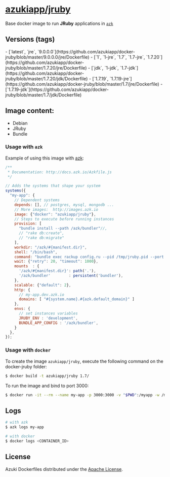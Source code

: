 [azukiapp/jruby](http://images.azk.io/#/jruby)
==================

Base docker image to run **JRuby** applications in [`azk`](http://azk.io)

Versions (tags)
---

<versions>
- [`latest`, `jre`, `9.0.0.0`](https://github.com/azukiapp/docker-jruby/blob/master/9.0.0.0/jre/Dockerfile)
- [`1`, `1-jre`, `1.7`, `1.7-jre`, `1.7.20`](https://github.com/azukiapp/docker-jruby/blob/master/1.7.20/jre/Dockerfile)
- [`jdk`, `1-jdk`, `1.7-jdk`](https://github.com/azukiapp/docker-jruby/blob/master/1.7.20/jdk/Dockerfile)
- [`1.7.19`, `1.7.19-jre`](https://github.com/azukiapp/docker-jruby/blob/master/1.7/jre/Dockerfile)
- [`1.7.19-jdk`](https://github.com/azukiapp/docker-jruby/blob/master/1.7/jdk/Dockerfile)
</versions>

Image content:
---

- Debian
- JRuby
- Bundle

### Usage with `azk`

Example of using this image with [azk](http://azk.io):

```js
/**
 * Documentation: http://docs.azk.io/Azkfile.js
 */

// Adds the systems that shape your system
systems({
  "my-app": {
    // Dependent systems
    depends: [], // postgres, mysql, mongodb ...
    // More images:  http://images.azk.io
    image: {"docker": "azukiapp/jruby"},
    // Steps to execute before running instances
    provision: [
      "bundle install --path /azk/bundler"//,
      // "rake db:create",
      // "rake db:migrate"
    ],
    workdir: "/azk/#{manifest.dir}",
    shell: "/bin/bash",
    command: "bundle exec rackup config.ru --pid /tmp/jruby.pid --port $HTTP_PORT --host 0.0.0.0",
    wait: {"retry": 20, "timeout": 1000},
    mounts  : {
      '/azk/#{manifest.dir}': path('.'),
      '/azk/bundler'        : persistent('bundler'),
    },
    scalable: {"default": 2},
    http: {
      // my-app.dev.azk.io
      domains: [ "#{system.name}.#{azk.default_domain}" ]
    },
    envs: {
      // set instances variables
      JRUBY_ENV : 'development',
      BUNDLE_APP_CONFIG : '/azk/bundler',
    }
  },
});
```

### Usage with `docker`

To create the image `azukiapp/jruby`, execute the following command on the docker-jruby folder:

```sh
$ docker build -t azukiapp/jruby 1.7/
```

To run the image and bind to port 3000:

```sh
$ docker run -it --rm --name my-app -p 3000:3000 -v "$PWD":/myapp -w /myapp azukiapp/jruby ruby app.rb
```

Logs
---

```sh
# with azk
$ azk logs my-app

# with docker
$ docker logs <CONTAINER_ID>
```

## License

Azuki Dockerfiles distributed under the [Apache License](https://github.com/azukiapp/dockerfiles/blob/master/LICENSE).
